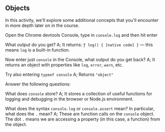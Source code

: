 ## Objects

In this activity, we'll explore some additional concepts that you'll encounter in more depth later on in the course.

Open the Chrome devtools Console, type in `console.log` and then hit enter

What output do you get?
A; It returns: `ƒ log() { [native code] }` — this means `log` is a built-in function.

Now enter just `console` in the Console, what output do you get back?
A; It returns an object with properties like `log`, `error`, `warn`, etc.

Try also entering `typeof console`
A; Returns `"object"`

Answer the following questions:

What does `console` store?
A; It stores a collection of useful functions for logging and debugging in the browser or Node.js environment.

What does the syntax `console.log` or `console.assert` mean? In particular, what does the `.` mean?
A; These are function calls on the `console` object. The dot `.` means we are accessing a property (in this case, a function) from the object. 